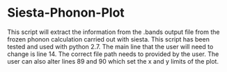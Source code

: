 # Siesta-Phonon-Plot
This script will extract the information from the .bands output file from the frozen phonon calculation carried out with siesta.
This script has been tested and used with python 2.7.
The main line that the user will need to change is line 14. The correct file path needs to provided by the user.
The user can also alter lines 89 and 90 which set the x and y limits of the plot.
